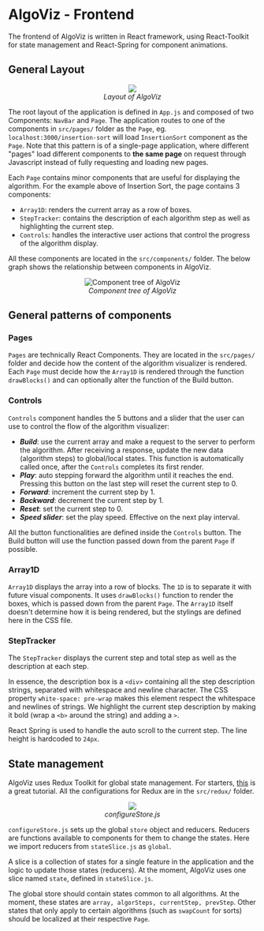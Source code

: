 # AlgoViz - Frontend

The frontend of AlgoViz is written in React framework, using React-Toolkit for state management and React-Spring for component animations.

## General Layout

<p align="center">
  <img src="https://i.imgur.com/usQQsVj.png" />
  <br>
  <span><i>Layout of AlgoViz</i></span>
</p>

The root layout of the application is defined in `App.js` and composed of two Components: `NavBar` and `Page`. The application routes to one of the components in `src/pages/` folder as the `Page`, eg. `localhost:3000/insertion-sort` will load `InsertionSort` component as the `Page`. Note that this pattern is of a single-page application, where different "pages" load different components to **the same page** on request through Javascript instead of fully requesting and loading new pages.

Each `Page` contains minor components that are useful for displaying the algorithm. For the example above of Insertion Sort, the page contains 3 components:

-   `Array1D`: renders the current array as a row of boxes.
-   `StepTracker`: contains the description of each algorithm step as well as highlighting the current step.
-   `Controls`: handles the interactive user actions that control the progress of the algorithm display.

All these components are located in the `src/components/` folder. The below graph shows the relationship between components in AlgoViz.

<p  align="center">
<img  alt="Component tree of AlgoViz"  title="Component tree of Algoviz" src="https://i.imgur.com/qEUHayw.png"/> 
<br>
<span><i>Component tree of AlgoViz</i></span>
</p>

## General patterns of components

### Pages

`Pages` are technically React Components. They are located in the `src/pages/` folder and decide how the content of the algorithm visualizer is rendered. Each `Page` must decide how the `Array1D` is rendered through the function `drawBlocks()` and can optionally alter the function of the Build button.

### Controls

`Controls` component handles the 5 buttons and a slider that the user can use to control the flow of the algorithm visualizer:

-   **_Build_**: use the current array and make a request to the server to perform the algorithm. After receiving a response, update the new data (algorithm steps) to global/local states. This function is automatically called once, after the `Controls` completes its first render.
-   **_Play_**: auto stepping forward the algorithm until it reaches the end. Pressing this button on the last step will reset the current step to 0.
-   **_Forward_**: increment the current step by 1.
-   **_Backward_**: decrement the current step by 1.
-   **_Reset_**: set the current step to 0.
-   **_Speed slider_**: set the play speed. Effective on the next play interval.

All the button functionalities are defined inside the `Controls` button. The Build button will use the function passed down from the parent `Page` if possible.

### Array1D

`Array1D` displays the array into a row of blocks. The `1D` is to separate it with future visual components. It uses `drawBlocks()` function to render the boxes, which is passed down from the parent `Page`. The `Array1D` itself doesn't determine how it is being rendered, but the stylings are defined here in the CSS file.

### StepTracker

The `StepTracker` displays the current step and total step as well as the description at each step.

In essence, the description box is a `<div>` containing all the step description strings, separated with whitespace and newline character. The CSS property `white-space: pre-wrap` makes this element respect the whitespace and newlines of strings. We highlight the current step description by making it bold (wrap a `<b>` around the string) and adding a `>`.

React Spring is used to handle the auto scroll to the current step. The line height is hardcoded to `24px`.

## State management

AlgoViz uses Redux Toolkit for global state management. For starters, [this](https://www.youtube.com/watch?v=iBUJVy8phqw) is a great tutorial. All the configurations for Redux are in the `src/redux/` folder.

<p align="center">
  <img src="https://i.imgur.com/FrKORfv.png" />
  <br>
  <span><i>configureStore.js</i></span>
</p>

`configureStore.js` sets up the global `store` object and reducers. Reducers are functions available to components for them to change the states. Here we import reducers from `stateSlice.js` as `global`.

A slice is a collection of states for a single feature in the application and the logic to update those states (reducers). At the moment, AlgoViz uses one slice named `state`, defined in `stateSlice.js`.

The global store should contain states common to all algorithms. At the moment, these states are `array, algorSteps, currentStep, prevStep`. Other states that only apply to certain algorithms (such as `swapCount` for sorts) should be localized at their respective `Page`.
